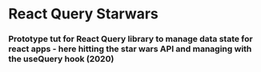 # React Query Starwars

### Prototype tut for React Query library to manage data state for react apps - here hitting the star wars API and managing with the useQuery hook (2020)
